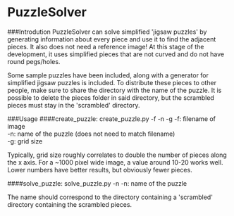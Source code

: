 # PuzzleSolver

###Introdution
PuzzleSolver can solve simplified 'jigsaw puzzles' by generating information about every piece
and use it to find the adjacent pieces. It also does not need a reference image! 
At this stage of the development, it uses simplified pieces
that are not curved and do not have round pegs/holes.

Some sample puzzles have been included, along with a generator for simplified jigsaw puzzles is included. To distribute
these pieces to other people, make sure to share the directory with the name of the puzzle.
It is possible to delete the pieces folder in said directory, but the scrambled
pieces must stay in the 'scrambled' directory.

###Usage
####create_puzzle: create_puzzle.py -f <filename> -n <name> -g <grid size>
-f: filename of image  
-n: name of the puzzle (does not need to match filename)  
-g: grid size 

Typically, grid size roughly correlates to double the number of 
pieces along the x axis. For a ~1000 pixel wide image, a value
around 10-20 works well. Lower numbers have better results, but 
obviously fewer pieces.

####solve_puzzle: solve_puzzle.py -n <name>
-n: name of the puzzle

The name should correspond to the directory containing a 'scrambled' 
directory containing the scrambled pieces.
